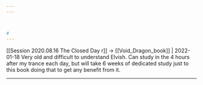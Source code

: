 ```yaml
---
---



#
---
```


[[Session 2020.08.16 The Closed Day r]] -> [[Void_Dragon_book]] | 2022-01-18
Very old and difficult to understand Elvish. Can study in the 4 hours after my trance each day, but will take 6 weeks of dedicated study just to this book doing that to get any benefit from it.

---
